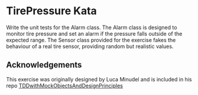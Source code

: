 TirePressure Kata
=================

Write the unit tests for the Alarm class. The Alarm class is designed to monitor tire pressure and set an alarm if the pressure falls outside of the expected range. The Sensor class provided for the exercise fakes the behaviour of a real tire sensor, providing random but realistic values.

Acknowledgements
----------------

This exercise was originally designed by Luca Minudel and is included in his repo [TDDwithMockObjectsAndDesignPrinciples](https://github.com/lucaminudel/TDDwithMockObjectsAndDesignPrinciples)